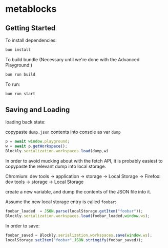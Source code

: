 # metablocks


## Getting Started



To install dependencies:

```bash
bun install
```

To build bundle (Necessary until we're done with the Advanced Playground:)

```bash
bun run build
```


To run:

```bash
bun run start
```


## Saving and Loading
loading back state:

copypaste `dump.json` contents into console as var `dump`

```js
p = await window.playground;
w = await p.getWorkspace();
Blockly.serialization.workspaces.load(dump,w)

```

In order to avoid mucking about with the fetch API, it is probably easiest to copypaste the relevant dump into local storage.

Chromium: dev tools -> application -> storage -> Local Storage -> <url being used to host>
Firefox: dev tools -> storage -> Local Storage

create a new variable, and dump the contents of the JSON file into it.

Assume the new local storage entry is called `foobar`:

```js
foobar_loaded  = JSON.parse(localStorage.getItem("foobar"));
Blockly.serialization.workspaces.load(foobar_loaded,window.ws);
```

In order to save:

```js
foobar_saved = Blockly.serialization.workspaces.save(window.ws);
localStorage.setItem("foobar",JSON.stringify(foobar_saved));
```

